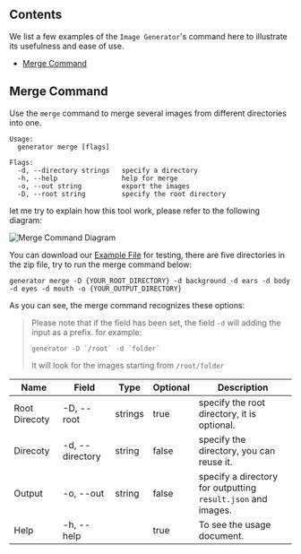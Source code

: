 ## Contents

We list a few examples of the `Image Generator`'s command here to illustrate its usefulness and ease of use.

- [Merge Command](#merge-command)

## Merge Command

Use the `merge` command to merge several images from different directories into one.

```
Usage:
  generator merge [flags]

Flags:
  -d, --directory strings   specify a directory       
  -h, --help                help for merge
  -o, --out string          export the images
  -D, --root string         specify the root directory
```

let me try to explain how this tool work, please refer to the following diagram:

![Merge Command Diagram](https://www.plantuml.com/plantuml/png/bPDDJ-Cm48Rl_XMpFRLIcuY54oT4AG891ABT0n9IvSIJrE2Fo1yB4Th_lkC4-YKgn2dslA_7pqp6Ppvm5w9MS8kkHfXQhRaHS25vxRXclwGfLHG8gn0QVvhdZhzcjGohM4IFhhGce0bPQNNUA6vIfeaFGiaYdvvCxbFep-rDhhaFw2YqdD89BWswh24lOrVN5xFbV35xcDqj7kzdmn5ZvpOQmLqxB8_6C3ZdvKljKWWkhHBe1YDuPm3hHCEYNahDQ_JalkuM0rerfePAgdupRx2KLGjXXL1i4lR7eB8ED9KlJVradWpW6zUDmbCeLCGnE1HZQ54f-pe636Ks6B5_svY_4wOLxK50qdw6c99z1oTaLQ6ZxeD_aGPAgwpp-sZ7bFcIbtW8hIBjHsZfmBTeoRZ1e-4efE4m0MmHqdHf6yDg7_M4RhgBeOdX42mb-eJyJ1gaDNl0ezq2AKQoGnzLo9wzDScTlfqzRHP4s-k-Yq7Zx5yfg41fg4JTNGAy8EYkCc-ZeoROgk_33ih7RB1vImEl4t5wJdJ9plCY4tj0jJsv6oSNIU_axRdvoh3pzxuoh6Dzw_2jiIxiQnyjMejdQ0IzpVy0 "Merge Command Diagram")

You can download our [Example File](./docs/assets/example.zip) for testing, there are five directories in the zip file, try to run the merge command below:

```
generator merge -D {YOUR_ROOT_DIRECTORY} -d background -d ears -d body -d eyes -d mouth -o {YOUR_OUTPUT_DIRECTORY}
```

As you can see, the merge command recognizes these options:

> Please note that if the field has been set, the field `-d` will adding the input as a prefix. for example: 
> ```
> generator -D `/root` -d `folder`
> ```
> It will look for the images starting from `/root/folder`

Name|Field|Type|Optional|Description|
----|-----|----|--------|-----------|
Root Direcoty|-D, --root|strings|true|specify the root directory, it is optional.
Direcoty|-d, --directory|string|false|specify the directory, you can reuse it.
Output|-o, --out|string|false|specify a directory for outputting `result.json` and images.
Help| -h, --help| |true|To see the usage document.

